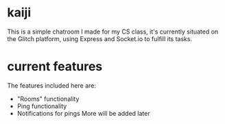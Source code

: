 # kaiji
This is a simple chatroom I made for my CS class, it's currently situated on the Glitch platform, using Express and Socket.io to fulfill its tasks.

# current features
The features included here are:
- "Rooms" functionality
- Ping functionality
- Notifications for pings
More will be added later
